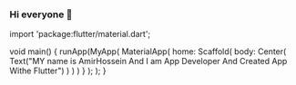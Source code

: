### Hi everyone 👋

import 'package:flutter/material.dart';

void main() {
  runApp(MyApp( MaterialApp(
  home: Scaffold(
  body: Center(
  Text("MY name is AmirHossein And I am App Developer And Created App Withe Flutter")
  )
  )
  )
}
  );
  );
}
